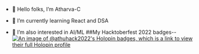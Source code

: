 - 👋 Hello folks, I’m Atharva-C

- 🌱 I’m currently learning React and DSA

- 👀 I’m also interested in AI/ML
##My Hacktoberfest 2022 badges--
[![An image of @athuhack2022's Holopin badges, which is a link to view their full Holopin profile](https://holopin.me/athuhack2022)](https://holopin.io/@athuhack2022)

<!---
Atharva-C/Atharva-C is a ✨ special ✨ repository because its `README.md` (this file) appears on your GitHub profile.
You can click the Preview link to take a look at your changes.
--->
